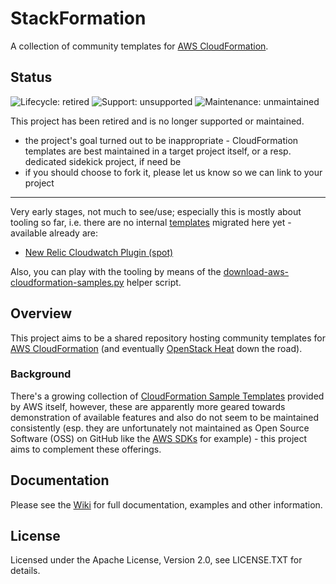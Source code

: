# StackFormation

 A collection of community templates for [AWS CloudFormation](http://aws.amazon.com/cloudformation/).

## Status

![Lifecycle: retired](https://img.shields.io/badge/lifecycle-retired-blue.svg) ![Support: unsupported](https://img.shields.io/badge/support-unsupported-yellow.svg) ![Maintenance: unmaintained](https://img.shields.io/badge/maintenance-unmaintained-yellow.svg)

This project has been retired and is no longer supported or maintained.
* the project's goal turned out to be inappropriate - CloudFormation templates are best maintained in a target project itself, or a resp. dedicated sidekick project, if need be
* if you should choose to fork it, please let us know so we can link to your project

----

Very early stages, not much to see/use; especially this is mostly about tooling so far, i.e. there are no internal 
[templates](https://github.com/sopel/stackformation/tree/master/templates) migrated here yet - available already are:

* [New Relic Cloudwatch Plugin (spot)](https://github.com/sopel/stackformation/blob/master/templates/newrelic-cloudwatch-plugin-spot.md)

Also, you can play with the tooling by means of the 
[download-aws-cloudformation-samples.py](https://github.com/sopel/stackformation/blob/master/scripts/download-aws-cloudformation-samples.py) helper script.

## Overview

This project aims to be a shared repository hosting community templates for [AWS CloudFormation](http://aws.amazon.com/cloudformation/)
(and eventually [OpenStack Heat](https://github.com/openstack/heat) down the road).

### Background

There's a growing collection of [CloudFormation Sample Templates](http://aws.amazon.com/cloudformation/aws-cloudformation-templates/) provided by AWS itself,
however, these are apparently more geared towards demonstration of available features and also do not seem to be maintained consistently (esp. they are unfortunately
not maintained as Open Source Software (OSS) on GitHub like the [AWS SDKs](http://aws.amazon.com/tools/) for example) - this project aims to complement these offerings.

## Documentation

Please see the [Wiki](https://github.com/sopel/stackformation/wiki) for full documentation, examples and other information.

## License

Licensed under the Apache License, Version 2.0, see LICENSE.TXT for details.
